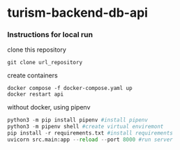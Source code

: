 # turism-backend-db-api
### Instructions for local run
clone this repository
```
git clone url_repository
```
create containers
```
docker compose -f docker-compose.yaml up
docker restart api
```
without docker, using pipenv
```python
python3 -m pip install pipenv #install pipenv
python3 -m pipenv shell #create virtual enviremont
pip install -r requirements.txt #install requirements
uvicorn src.main:app --reload --port 8000 #run server
```
